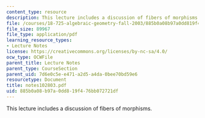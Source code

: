 ```yaml
---
content_type: resource
description: This lecture includes a discussion of fibers of morphisms.
file: /courses/18-725-algebraic-geometry-fall-2003/885b0a08b97a0dd819f476bb072721df_notes102803.pdf
file_size: 89967
file_type: application/pdf
learning_resource_types:
- Lecture Notes
license: https://creativecommons.org/licenses/by-nc-sa/4.0/
ocw_type: OCWFile
parent_title: Lecture Notes
parent_type: CourseSection
parent_uid: 7d6e0c5e-e471-a2d5-a4da-0bee70bd59e6
resourcetype: Document
title: notes102803.pdf
uid: 885b0a08-b97a-0dd8-19f4-76bb072721df
---
```

This lecture includes a discussion of fibers of morphisms.